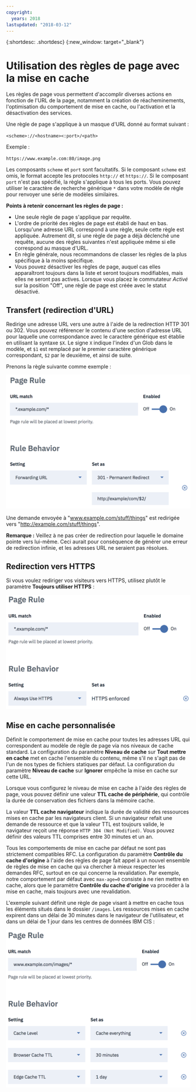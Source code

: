 ```yaml
---
copyright:
  years: 2018
lastupdated: "2018-03-12"
---
```


{:shortdesc: .shortdesc}
{:new_window: target="_blank"}

# Utilisation des règles de page avec la mise en cache

Les règles de page vous permettent d'accomplir diverses actions en fonction de l'URL de la page, notamment la création de réacheminements, l'optimisation du comportement de mise en cache, ou l'activation et la désactivation des services.

Une règle de page s'applique à un masque d'URL donné au format suivant :

`<scheme>://<hostname><:port>/<path>`

Exemple :

`https://www.example.com:80/image.png`

Les composants `scheme` et `port` sont facultatifs. Si le composant `scheme` est omis, le format accepte les protocoles `http://` et `https://`. Si le composant `port` n'est pas spécifié, la règle s'applique à tous les ports. Vous pouvez utiliser le caractère de recherche générique `*` dans votre modèle de règle pour renvoyer une série de modèles similaires.

**Points à retenir concernant les règles de page :**

 * Une seule règle de page s'applique par requête.
 * L'ordre de priorité des règles de page est établi de haut en bas. Lorsqu'une adresse URL correspond à une règle, seule cette règle est appliquée. Autrement dit, si une règle de page a déjà déclenché une requête, aucune des règles suivantes n'est appliquée même si elle correspond au masque d'URL. 
 * En règle générale, nous recommandons de classer les règles de la plus spécifique à la moins spécifique.
 * Vous pouvez désactiver les règles de page, auquel cas elles apparaîtront toujours dans la liste et seront toujours modifiables, mais elles ne seront pas actives. Lorsque vous placez le commutateur *Activé* sur la position "Off", une règle de page est créée avec le statut désactivé.


## Transfert (redirection d'URL)
Redirige une adresse URL vers une autre à l'aide de la redirection HTTP 301 ou 302. Vous pouvez référencer le contenu d'une section d'adresse URL pour laquelle une correspondance avec le caractère générique est établie en utilisant la syntaxe `$X`. Le signe `X` indique l'index d'un Glob dans le modèle, et `$1` est remplacé par le premier caractère générique correspondant, `$2` par le deuxième, et ainsi de suite.

Prenons la règle suivante comme exemple :

![image](images/url-redirection-example.png)

Une demande envoyée à "www.example.com/stuff/things" est redirigée vers "http://example.com/stuff/things".

**Remarque :** Veillez à ne pas créer de redirection pour laquelle le domaine pointe vers lui-même. Ceci aurait pour conséquence de générer une erreur de redirection infinie, et les adresses URL ne seraient pas résolues.


## Redirection vers HTTPS
Si vous voulez rediriger vos visiteurs vers HTTPS, utilisez plutôt le paramètre **Toujours utiliser HTTPS** :

![image2](images/url-matching-patterns.png)


## Mise en cache personnalisée
Définit le comportement de mise en cache pour toutes les adresses URL qui correspondent au modèle  de règle de page via nos niveaux de cache standard. La configuration du paramètre **Niveau de cache** sur **Tout mettre en cache** met en cache l'ensemble du contenu, même s'il ne s'agit pas de l'un de nos types de fichiers statiques par défaut. La configuration du paramètre **Niveau de cache** sur **Ignorer** empêche la mise en cache sur cette URL.

Lorsque vous configurez le niveau de mise en cache à l'aide des règles de page, vous pouvez définir une valeur **TTL cache de périphérie**, qui contrôle la durée de conservation des fichiers dans la mémoire cache.

La valeur **TTL cache navigateur** indique la durée de validité des ressources mises en cache par les navigateurs client. Si un navigateur refait une demande de ressource et que la valeur TTL est toujours valide, le navigateur reçoit une réponse `HTTP 304 (Not Modified)`. Vous pouvez définir des valeurs TTL comprises entre 30 minutes et un an.

Tous les comportements de mise en cache par défaut ne sont pas strictement compatibles RFC. La configuration du paramètre **Contrôle du cache d'origine** à l'aide des règles de page fait appel à un nouvel ensemble de règles de mise en cache qui va chercher à mieux respecter les demandes RFC, surtout en ce qui concerne la revalidation. Par exemple, notre comportement par défaut avec `max-age=0` consiste à ne rien mettre en cache, alors que le paramètre **Contrôle du cache d'origine** va procéder à la mise en cache, mais toujours avec une revalidation.

L'exemple suivant définit une règle de page visant à mettre en cache tous les éléments situés dans le dossier `/images`. Les ressources mises en cache expirent dans un délai de 30 minutes dans le navigateur de l'utilisateur, et dans un délai de 1 jour dans les centres de données IBM CIS :

![image3](images/url-example.png)
